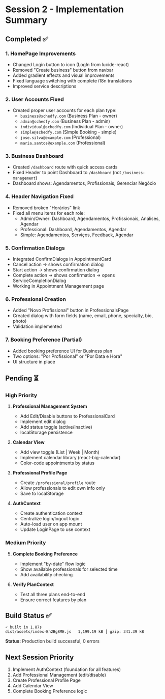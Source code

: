 # Session 2 - Implementation Summary

## Completed ✅

### 1. HomePage Improvements

- Changed Login button to icon (LogIn from lucide-react)
- Removed "Create business" button from navbar
- Added gradient effects and visual improvements
- Fixed language switching with complete i18n translations
- Improved service descriptions

### 2. User Accounts Fixed

- Created proper user accounts for each plan type:
  - `business@schedfy.com` (Business Plan - owner)
  - `admin@schedfy.com` (Business Plan - admin)
  - `individual@schedfy.com` (Individual Plan - owner)
  - `simple@schedfy.com` (Simple Booking - simple)
  - `jose.silva@example.com` (Professional)
  - `maria.santos@example.com` (Professional)

### 3. Business Dashboard

- Created `/dashboard` route with quick access cards
- Fixed Header to point Dashboard to `/dashboard` (not `/business-management`)
- Dashboard shows: Agendamentos, Profissionais, Gerenciar Negócio

### 4. Header Navigation Fixed

- Removed broken "Horários" link
- Fixed all menu items for each role:
  - Admin/Owner: Dashboard, Agendamentos, Profissionais, Análises, Agendar
  - Professional: Dashboard, Agendamentos, Agendar
  - Simple: Agendamentos, Serviços, Feedback, Agendar

### 5. Confirmation Dialogs

- Integrated ConfirmDialogs in AppointmentCard
- Cancel action → shows confirmation dialog
- Start action → shows confirmation dialog
- Complete action → shows confirmation → opens ServiceCompletionDialog
- Working in Appointment Management page

### 6. Professional Creation

- Added "Novo Profissional" button in ProfessionalsPage
- Created dialog with form fields (name, email, phone, specialty, bio, photo)
- Validation implemented

### 7. Booking Preference (Partial)

- Added booking preference UI for Business plan
- Two options: "Por Profissional" or "Por Data e Hora"
- UI structure in place

## Pending ⏳

### High Priority

1. **Professional Management System**

   - Add Edit/Disable buttons to ProfessionalCard
   - Implement edit dialog
   - Add status toggle (active/inactive)
   - localStorage persistence

2. **Calendar View**

   - Add view toggle (List | Week | Month)
   - Implement calendar library (react-big-calendar)
   - Color-code appointments by status

3. **Professional Profile Page**

   - Create `/professional/profile` route
   - Allow professionals to edit own info only
   - Save to localStorage

4. **AuthContext**
   - Create authentication context
   - Centralize login/logout logic
   - Auto-load user on app mount
   - Update LoginPage to use context

### Medium Priority

5. **Complete Booking Preference**

   - Implement "by-date" flow logic
   - Show available professionals for selected time
   - Add availability checking

6. **Verify PlanContext**
   - Test all three plans end-to-end
   - Ensure correct features by plan

## Build Status ✅

```
✓ built in 1.87s
dist/assets/index-Bh2Bg8ME.js   1,199.19 kB │ gzip: 341.39 kB
```

**Status:** Production build successful, 0 errors

## Next Session Priority

1. Implement AuthContext (foundation for all features)
2. Add Professional Management (edit/disable)
3. Create Professional Profile Page
4. Add Calendar View
5. Complete Booking Preference logic
